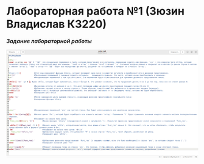 # Лабораторная работа №1 (Зюзин Владислав К3220)

***Задание лабораторной работы***

![0st prtsc](png1.png)
